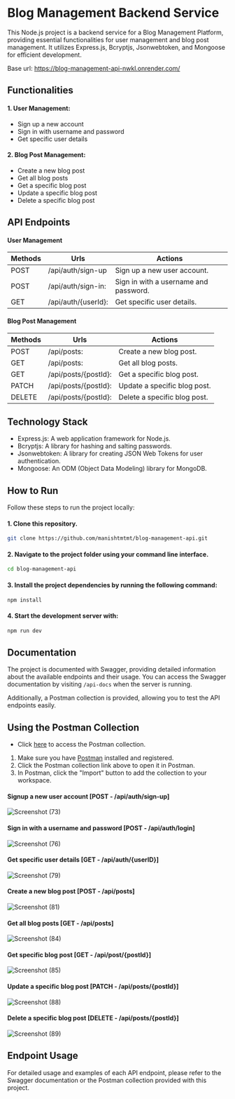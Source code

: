 # Blog Management Backend Service

This Node.js project is a backend service for a Blog Management Platform, providing essential functionalities for user management and blog post management. It utilizes Express.js, Bcryptjs, Jsonwebtoken, and Mongoose for efficient development.

Base url: https://blog-management-api-nwkl.onrender.com/

## Functionalities

#### 1. User Management:

- Sign up a new account
- Sign in with username and password
- Get specific user details

#### 2. Blog Post Management:

- Create a new blog post
- Get all blog posts
- Get a specific blog post
- Update a specific blog post
- Delete a specific blog post

## API Endpoints

#### User Management

| Methods | Urls                | Actions                               |
| ------- | ------------------- | ------------------------------------- |
| POST    | /api/auth/sign-up   | Sign up a new user account.           |
| POST    | /api/auth/sign-in:  | Sign in with a username and password. |
| GET     | /api/auth/{userId}: | Get specific user details.            |

#### Blog Post Management

| Methods | Urls                 | Actions                      |
| ------- | -------------------- | ---------------------------- |
| POST    | /api/posts:          | Create a new blog post.      |
| GET     | /api/posts:          | Get all blog posts.          |
| GET     | /api/posts/{postId}: | Get a specific blog post.    |
| PATCH   | /api/posts/{postId}: | Update a specific blog post. |
| DELETE  | /api/posts/{postId}: | Delete a specific blog post. |

## Technology Stack

- Express.js: A web application framework for Node.js.
- Bcryptjs: A library for hashing and salting passwords.
- Jsonwebtoken: A library for creating JSON Web Tokens for user authentication.
- Mongoose: An ODM (Object Data Modeling) library for MongoDB.

## How to Run

Follow these steps to run the project locally:

#### 1. Clone this repository.

```bash
git clone https://github.com/manishtmtmt/blog-management-api.git
```
#### 2. Navigate to the project folder using your command line interface.

```bash
cd blog-management-api
```

#### 3. Install the project dependencies by running the following command:

```bash
npm install
```

#### 4. Start the development server with:

```bash
npm run dev
```
## Documentation

The project is documented with Swagger, providing detailed information about the available endpoints and their usage. You can access the Swagger documentation by visiting `/api-docs` when the server is running.

Additionally, a Postman collection is provided, allowing you to test the API endpoints easily.

## Using the Postman Collection

- Click [here](https://api.postman.com/collections/21798262-d12c3290-b7b4-444f-ad0f-367638562082?access_key=PMAT-01HE21GH9WKZXG831BGPW50CVK) to access the Postman collection.

1. Make sure you have [Postman](https://www.postman.com/) installed and registered.
2. Click the Postman collection link above to open it in Postman.
3. In Postman, click the "Import" button to add the collection to your workspace.

#### Signup a new user account [POST - /api/auth/sign-up]

![Screenshot (73)](https://github.com/manishtmtmt/pesto/assets/46663132/a1e29c53-0a8a-48ff-9956-c63b74ed49a0)

#### Sign in with a username and password [POST - /api/auth/login]

![Screenshot (76)](https://github.com/manishtmtmt/pesto/assets/46663132/7f869828-e6f5-48dc-ae3f-0db7a86d4b72)

#### Get specific user details [GET - /api/auth/{userID}]

![Screenshot (79)](https://github.com/manishtmtmt/pesto/assets/46663132/0cbfef20-3c63-49c2-b7ae-9120c407123b)

#### Create a new blog post [POST - /api/posts]

![Screenshot (81)](https://github.com/manishtmtmt/pesto/assets/46663132/9aa3db5d-17fc-4701-9fae-9f9579d449cc)

#### Get all blog posts [GET - /api/posts]

![Screenshot (84)](https://github.com/manishtmtmt/pesto/assets/46663132/ef138e4b-6120-4688-aa5a-7df9442b1941)

#### Get specific blog post [GET - /api/post/{postId}]

![Screenshot (85)](https://github.com/manishtmtmt/pesto/assets/46663132/befd0c29-f0f2-46ca-bb95-20a2463c183a)

#### Update a specific blog post [PATCH - /api/posts/{postId}]

![Screenshot (88)](https://github.com/manishtmtmt/pesto/assets/46663132/5c0c19b3-24b3-4e90-9c72-8cb466c811a3)

#### Delete a specific blog post [DELETE - /api/posts/{postId}]

![Screenshot (89)](https://github.com/manishtmtmt/pesto/assets/46663132/150705b1-b525-4135-b975-eac53c78ab14)

## Endpoint Usage

For detailed usage and examples of each API endpoint, please refer to the Swagger documentation or the Postman collection provided with this project.
